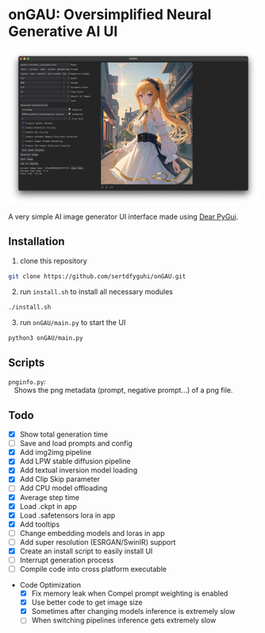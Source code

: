 # onGAU: Oversimplified Neural Generative AI UI

![interface of onGAU on Mac](https://raw.githubusercontent.com/sertdfyguhi/onGAU/master/interface.png)

A very simple AI image generator UI interface made using [Dear PyGui](https://github.com/hoffstadt/DearPyGui).

## Installation

1. clone this repository

```sh
git clone https://github.com/sertdfyguhi/onGAU.git
```

2. run `install.sh` to install all necessary modules

```sh
./install.sh
```

3. run `onGAU/main.py` to start the UI

```sh
python3 onGAU/main.py
```

## Scripts

`pnginfo.py`:  
&nbsp;&nbsp;&nbsp;Shows the png metadata (prompt, negative prompt...) of a png file.

## Todo

- [x] Show total generation time
- [ ] Save and load prompts and config
- [x] Add img2img pipeline
- [x] Add LPW stable diffusion pipeline
- [x] Add textual inversion model loading
- [x] Add Clip Skip parameter
- [ ] Add CPU model offloading
- [x] Average step time
- [x] Load .ckpt in app
- [x] Load .safetensors lora in app
- [x] Add tooltips
- [ ] Change embedding models and loras in app
- [ ] Add super resolution (ESRGAN/SwinIR) support
- [x] Create an install script to easily install UI
- [ ] Interrupt generation process
- [ ] Compile code into cross platform executable
- Code Optimization
  - [x] Fix memory leak when Compel prompt weighting is enabled
  - [x] Use better code to get image size
  - [x] Sometimes after changing models inference is extremely slow
  - [ ] When switching pipelines inference gets extremely slow
